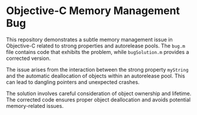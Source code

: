 # Objective-C Memory Management Bug

This repository demonstrates a subtle memory management issue in Objective-C related to strong properties and autorelease pools.  The `bug.m` file contains code that exhibits the problem, while `bugSolution.m` provides a corrected version.

The issue arises from the interaction between the strong property `myString` and the automatic deallocation of objects within an autorelease pool.  This can lead to dangling pointers and unexpected crashes.

The solution involves careful consideration of object ownership and lifetime.  The corrected code ensures proper object deallocation and avoids potential memory-related issues.